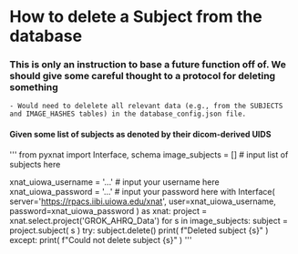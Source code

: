 # How to delete a Subject from the database
### This is only an instruction to base a future function off of. We should give some careful thought to a protocol for deleting something
    - Would need to delelete all relevant data (e.g., from the SUBJECTS and IMAGE_HASHES tables) in the database_config.json file.

#### Given some list of subjects as denoted by their dicom-derived UIDS
'''
from pyxnat import Interface, schema
image_subjects = [] # input list of subjects here

xnat_uiowa_username = '...' # input your username here
xnat_uiowa_password = '...' # input your password here
with Interface( server='https://rpacs.iibi.uiowa.edu/xnat', user=xnat_uiowa_username, password=xnat_uiowa_password ) as xnat:
    project = xnat.select.project('GROK_AHRQ_Data')
    for s in image_subjects:
        subject = project.subject( s )
        try:
            subject.delete()
            print( f"Deleted subject {s}" )
        except:
            print( f"Could not delete subject {s}" )
'''